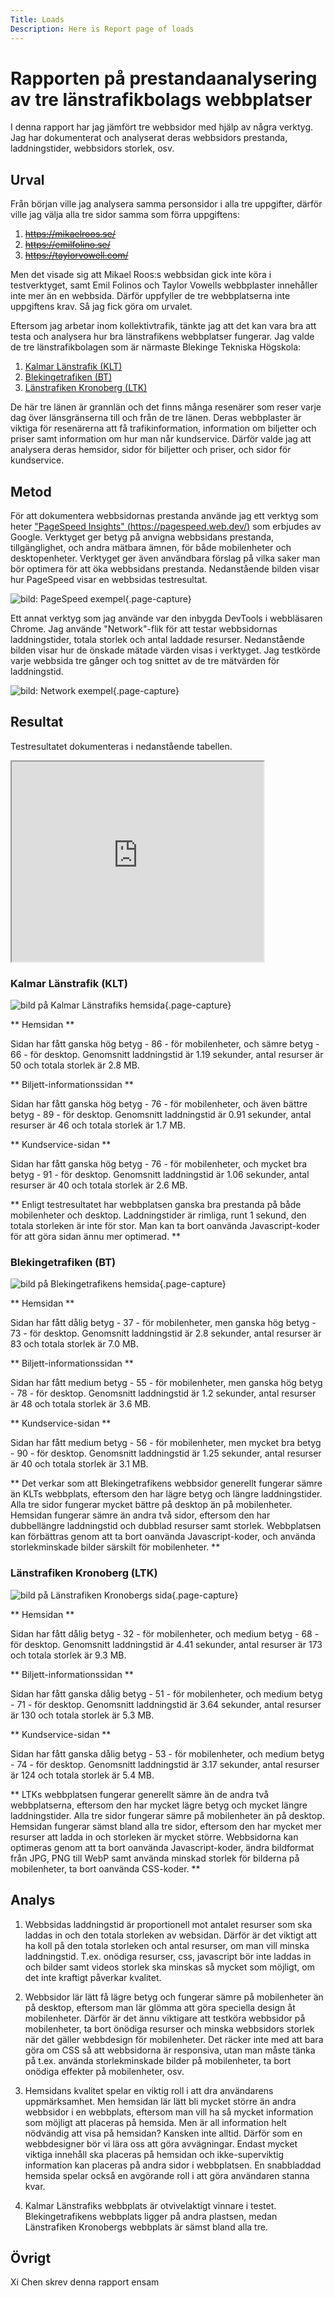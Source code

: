```yaml
---
Title: Loads
Description: Here is Report page of loads
---
```



Rapporten på prestandaanalysering av tre länstrafikbolags webbplatser
=======================

I denna rapport har jag jämfört tre webbsidor med hjälp av några verktyg. Jag har dokumenterat och analyserat deras webbsidors prestanda, laddningstider, webbsidors storlek, osv.

Urval
-----------------------

Från början ville jag analysera samma personsidor i alla tre uppgifter, därför ville jag välja alla tre sidor samma som förra uppgiftens:
1. ~~https://mikaelroos.se/~~
2. ~~https://emilfolino.se/~~
3. ~~https://taylorvowell.com/~~

Men det visade sig att Mikael Roos:s webbsidan gick inte köra i testverktyget, samt Emil Folinos och Taylor Vowells webbplaster innehåller inte mer än en webbsida. Därför uppfyller de tre webbplatserna inte uppgiftens krav. Så jag fick göra om urvalet.

Eftersom jag arbetar inom kollektivtrafik, tänkte jag att det kan vara bra att testa och analysera hur bra länstrafikens webbplatser fungerar. Jag valde de tre länstrafikbolagen som är närmaste Blekinge Tekniska Högskola:
1. [Kalmar Länstrafik (KLT)](https://kalmarlanstrafik.se)
2. [Blekingetrafiken (BT)](https://blekingetrafiken.se)
3. [Länstrafiken Kronoberg (LTK)](https://lanstrafikenkron.se)

De här tre länen är grannlän och det finns många resenärer som reser varje dag över länsgränserna till och från de tre länen. Deras webbplaster är viktiga för resenärerna att få trafikinformation, information om biljetter och priser samt information om hur man når kundservice. Därför valde jag att analysera deras hemsidor, sidor för biljetter och priser, och sidor för kundservice.


Metod
-----------------------

För att dokumentera webbsidornas prestanda använde jag ett verktyg som heter ["PageSpeed Insights" (https://pagespeed.web.dev/)](https://pagespeed.web.dev/) som erbjudes av Google. Verktyget ger betyg på anvigna webbsidans prestanda, tillgänglighet, och andra mätbara ämnen, för både mobilenheter och desktopenheter. Verktyget ger även användbara förslag på vilka saker man bör optimera för att öka webbsidans prestanda. Nedanstående bilden visar hur PageSpeed visar en webbsidas testresultat.

![bild: PageSpeed exempel](%assets_url%/img/pagespeed.png "PageSpeed exempel"){.page-capture}

Ett annat verktyg som jag använde var den inbygda DevTools i webbläsaren Chrome. Jag använde "Network"-flik för att testar webbsidornas laddningstider, totala storlek och antal laddade resurser. Nedanstående bilden visar hur de önskade mätade värden visas i verktyget. Jag testkörde varje webbsida tre gånger och tog snittet av de tre mätvärden för laddningstid. 

![bild: Network exempel](%assets_url%/img/verktyg_network.png "Network exempel"){.page-capture}

Resultat
-----------------------
Testresultatet dokumenteras i nedanstående tabellen.

<iframe width="80%" height="320px" src="https://docs.google.com/spreadsheets/d/e/2PACX-1vSsu18QhBXykCeEu0CP_PfTa3hwqWf4ky0RJ12RnwxLO1GL60iIZBLyUgaPKI39FsVaXkDP5wtUByBF/pubhtml?gid=0&amp;single=true&amp;widget=true&amp;headers=false"></iframe>

### Kalmar Länstrafik (KLT)

![bild på Kalmar Länstrafiks hemsida](%assets_url%/img/klt_desktop.png "bild på Kalmar Länstrafiks hemsida"){.page-capture}

** Hemsidan **

Sidan har fått ganska hög betyg - 86 - för mobilenheter, och sämre betyg - 66 - för desktop. Genomsnitt laddningstid är 1.19 sekunder, antal resurser är 50 och totala storlek är 2.8 MB.

** Biljett-informationssidan **

Sidan har fått ganska hög betyg - 76 - för mobilenheter, och även bättre betyg - 89 - för desktop. Genomsnitt laddningstid är 0.91 sekunder, antal resurser är 46 och totala storlek är 1.7 MB.

** Kundservice-sidan **

Sidan har fått ganska hög betyg - 76 - för mobilenheter, och mycket bra betyg - 91 - för desktop. Genomsnitt laddningstid är 1.06 sekunder, antal resurser är 40 och totala storlek är 2.6 MB.

** Enligt testresultatet har webbplatsen ganska bra prestanda på både mobilenheter och desktop. Laddningstider är rimliga, runt 1 sekund, den totala storleken är inte för stor. Man kan ta bort oanvända Javascript-koder för att göra sidan ännu mer optimerad. **

### Blekingetrafiken (BT)

![bild på Blekingetrafikens hemsida](%assets_url%/img/bt_desktop.png "bild på Blekingetrafikens hemsida"){.page-capture}

** Hemsidan **

Sidan har fått dålig betyg - 37 - för mobilenheter, men ganska hög betyg - 73 - för desktop. Genomsnitt laddningstid är 2.8 sekunder, antal resurser är 83 och totala storlek är 7.0 MB.

** Biljett-informationssidan **

Sidan har fått medium betyg - 55 - för mobilenheter, men ganska hög betyg - 78 - för desktop. Genomsnitt laddningstid är 1.2 sekunder, antal resurser är 48 och totala storlek är 3.6 MB.

** Kundservice-sidan **

Sidan har fått medium betyg - 56 - för mobilenheter, men mycket bra betyg - 90 - för desktop. Genomsnitt laddningstid är 1.25 sekunder, antal resurser är 40 och totala storlek är 3.1 MB.

** Det verkar som att Blekingetrafikens webbsidor generellt fungerar sämre än KLTs webbplats, eftersom den har lägre betyg och längre laddningstider. Alla tre sidor fungerar mycket bättre på desktop än på mobilenheter. Hemsidan fungerar sämre än andra två sidor, eftersom den har dubbellängre laddningstid och dubblad resurser samt storlek. Webbplatsen kan förbättras genom att ta bort oanvända Javascript-koder, och använda storlekminskade bilder särskilt för mobilenheter. **

### Länstrafiken Kronoberg (LTK)

![bild på Länstrafiken Kronobergs sida](%assets_url%/img/ltk_desktop.png "bild på Länstrafiken Kronobergs sida"){.page-capture}

** Hemsidan **

Sidan har fått dålig betyg - 32 - för mobilenheter, och medium betyg - 68 - för desktop. Genomsnitt laddningstid är 4.41 sekunder, antal resurser är 173 och totala storlek är 9.3 MB.

** Biljett-informationssidan **

Sidan har fått ganska dålig betyg - 51 - för mobilenheter, och medium betyg - 71 - för desktop. Genomsnitt laddningstid är 3.64 sekunder, antal resurser är 130 och totala storlek är 5.3 MB.

** Kundservice-sidan **

Sidan har fått ganska dålig betyg - 53 - för mobilenheter, och medium betyg - 74 - för desktop. Genomsnitt laddningstid är 3.17 sekunder, antal resurser är 124 och totala storlek är 5.4 MB.

** LTKs webbplatsen fungerar generellt sämre än de andra två webbplatserna, eftersom den har mycket lägre betyg och mycket längre laddningstider. Alla tre sidor fungerar sämre på mobilenheter än på desktop. Hemsidan fungerar sämst bland alla tre sidor, eftersom den har mycket mer resurser att ladda in och storleken är mycket större. Webbsidorna kan optimeras genom att ta bort oanvända Javascript-koder, ändra bildformat från JPG, PNG till WebP samt använda minskad storlek för bilderna på mobilenheter, ta bort oanvända CSS-koder. **

Analys
-----------------------

1. Webbsidas laddningstid är proportionell mot antalet resurser som ska laddas in och den totala storleken av websidan. Därför är det viktigt att ha koll på den totala storleken och antal resurser, om man vill minska laddningstid. T.ex. onödiga resurser, css, javascript bör inte laddas in och bilder samt videos storlek ska minskas så mycket som möjligt, om det inte kraftigt påverkar kvalitet.

2. Webbsidor lär lätt få lägre betyg och fungerar sämre på mobilenheter än på desktop, eftersom man lär glömma att göra speciella design åt mobilenheter. Därför är det ännu viktigare att testköra webbsidor på mobilenheter, ta bort önödiga resurser och minska webbsidors storlek när det gäller webbdesign för mobilenheter. Det räcker inte med att bara göra om CSS så att webbsidorna är responsiva, utan man måste tänka på t.ex. använda storlekminskade bilder på mobilenheter, ta bort onödiga effekter på mobilenheter, osv.

3. Hemsidans kvalitet spelar en viktig roll i att dra användarens uppmärksamhet. Men hemsidan lär lätt bli mycket större än andra webbsidor i en webbplats, eftersom man vill ha så mycket information som möjligt att placeras på hemsida. Men är all information helt nödvändig att visa på hemsidan? Kansken inte alltid. Därför som en webbdesigner bör vi lära oss att göra avvägningar. Endast mycket viktiga innehåll ska placeras på hemsidan och ikke-superviktig information kan placeras på andra sidor i webbplatsen. En snabbladdad hemsida spelar också en avgörande roll i att göra användaren stanna kvar.

4. Kalmar Länstrafiks webbplats är otvivelaktigt vinnare i testet. Blekingetrafikens webbplats ligger på andra plastsen, medan Länstrafiken Kronobergs webbplats är sämst bland alla tre.


Övrigt
-----------------------

Xi Chen skrev denna rapport ensam
